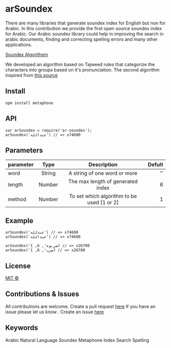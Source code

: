 # arSoundex

There are many libraries that generate soundex index for English but non for Arabic.
In this contribution we provide the first open source soundex index for Arabic.
Our Arabic soundex library could help in improving the search in arabic documents, finding and correcting spelling errors and many other applications.

[Soundex Algorithem](https://en.wikipedia.org/wiki/Soundex)

We developed an algorithm based on Tajweed rules that categorize the characters into groups based on it's pronunciation.
The second algorithm inspired from [this source](https://www.codeproject.com/Articles/26880/Arabic-Soundex)

## Install
```
npm install metaphone
```
## API
```
var arSoundex = require('ar-soundex');
arSoundex('عبدالله') // => x74600
```
## Parameters
| parameter        | Type | Description           | Defult  |
| ------------- |:-------------:|:-------------:| -----:|
| word      | String| A string of one word or more | '' |
| length      | Number | The max length of generated index |   6 |
| method | Number | To set which algorithm to be used [1 or 2] |    1 |

## Example
```
arSoundex('عبدلله') // => x74600
arSoundex('عبدالله') // => x74600

arSoundex('ضربوه', 6, 1) // => x26700
arSoundex('ضرب', 6, 1) // => x26700
```
## License
[MIT ©](https://github.com/SupervisionT/arSoundex/blob/master/LICENSE)

## Contributions & Issues
All contributions are welcome. Create a pull request [here](https://github.com/SupervisionT/arSoundex/pulls)
If you have an issue please let us know . Create an issue [here](https://github.com/SupervisionT/arSoundex/issues)

## Keywords
Arabic Natural Language Soundex Metaphone Index Search Spelling